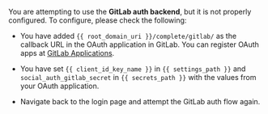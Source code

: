 You are attempting to use the **GitLab auth backend**, but it is not
properly configured. To configure, please check the following:

* You have added `{{ root_domain_uri }}/complete/gitlab/` as the callback
URL in the OAuth application in GitLab. You can register OAuth apps at
[GitLab Applications](https://gitlab.com/profile/applications).

* You have set `{{ client_id_key_name }}` in `{{ settings_path }}` and
`social_auth_gitlab_secret` in `{{ secrets_path }}` with the values
from your OAuth application.

* Navigate back to the login page and attempt the GitLab auth flow again.
